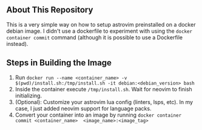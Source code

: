 ## About This Repository
This is a very simple way on how to setup astrovim preinstalled on a docker debian image. I didn't use a dockerfile to experiment with using the `docker container commit` command (although it is possible to use a Dockerfile instead). 

## Steps in Building the Image
1. Run `docker run --name <container_name> -v $(pwd)/install.sh:/tmp/install.sh -it debian:<debian_version> bash`
2. Inside the container execute `/tmp/install.sh`. Wait for neovim to finish initializing.
3. (Optional): Customize your astrovim lua config (linters, lsps, etc). In my case, I just added neovim support for language packs.
4. Convert your container into an image by running `docker container commit <container_name>  <image_name>:<image_tag>`
```
